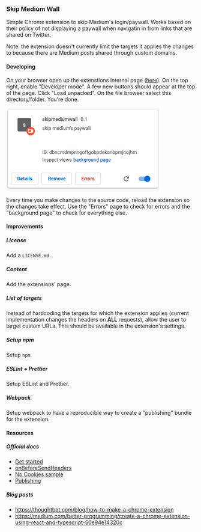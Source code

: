 ### Skip Medium Wall

Simple Chrome extension to skip Medium's login/paywall. Works based on their policy of not displaying a paywall when navigatin in from links that are shared on Twitter.

Note: the extension doesn't currently limit the targets it applies the changes to because there are Medium posts shared through custom domains.

#### Developing

On your browser open up the extenstions internal page ([here](chrome://extensions/)). On the top right, enable "Developer mode". A few new buttons should appear at the top of the page. Click "Load unpacked". On the file browser select this directory/folder. You're done.

![](readme/ext.png)

Every time you make changes to the source code, reload the extension so the changes take effect. Use the "Errors" page to check for errors and the "background page" to check for everything else.

#### Improvements

##### License

Add a `LICENSE.md`.

##### Content

Add the extensions' page.

##### List of targets

Instead of hardcoding the targets for which the extension applies (current
implementation changes the headers on **ALL** requests), allow the
user to target custom URLs. This should be available in the extension's
settings.

##### Setup npm

Setup `npm`.

##### ESLint + Prettier

Setup ESLint and Prettier.

##### Webpack

Setup webpack to have a reproducible way to create a "publishing" bundle for the extension.

#### Resources

##### Official docs

- [Get started](https://developer.chrome.com/extensions/getstarted)
- [onBeforeSendHeaders](https://developer.chrome.com/extensions/webRequest#event-onBeforeSendHeaders)
- [No Cookies sample](https://developer.chrome.com/extensions/examples/extensions/no_cookies.zip)
- [Publishing](https://support.google.com/chrome/a/answer/2714278?hl=en)

##### Blog posts

- https://thoughtbot.com/blog/how-to-make-a-chrome-extension
- https://medium.com/better-programming/create-a-chrome-extension-using-react-and-typescript-50e94e14320c
